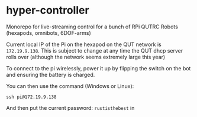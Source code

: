 # hyper-controller

Monorepo for live-streaming control for a bunch of RPi QUTRC Robots (hexapods, omnibots, 6DOF-arms)

Current local IP of the Pi on the hexapod on the QUT network is `172.19.9.138`.
This is subject to change at any time the QUT dhcp server rolls over (although the network seems extremely large this year)

To connect to the pi wirelessly, power it up by flipping the switch on the bot and ensuring the battery is charged.

You can then use the command (Windows or Linux):

```
ssh pi@172.19.9.138
```

And then put the current password: `rustisthebest` in
